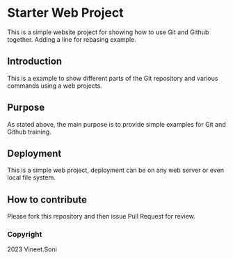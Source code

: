 # Starter Web Project

This is a simple website project for showing how to use Git and Github together. Adding a line for rebasing example.

## Introduction

This is a example to show different parts of the Git repository and various commands using a web projects.

## Purpose

As stated above, the main purpose is to provide simple examples for Git and Github training.

## Deployment

This is a simple web project, deployment can be on any web server or even local file system.

## How to contribute

Please fork this repository and then issue Pull Request for review.

### Copyright

2023 Vineet.Soni
